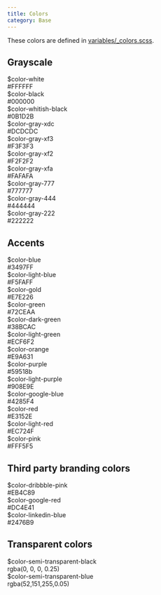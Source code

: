 ```yaml
---
title: Colors
category: Base
---
```


These colors are defined in [variables/_colors.scss](https://github.com/underdogio/pup/blob/master/styles/pup/variables/_colors.scss).

<section class="section">
  <h2>Grayscale</h2>

  <div class="color-block">
    <div class="color-block__color" style="background: #FFFFFF"></div>
    <div class="color-block__label">
      $color-white<br />
      #FFFFFF
    </div>
  </div>

  <div class="color-block">
    <div class="color-block__color" style="background: #000000"></div>
    <div class="color-block__label">
      $color-black<br />
      #000000
    </div>
  </div>

  <div class="color-block">
    <div class="color-block__color" style="background: #0B1D2B"></div>
    <div class="color-block__label">
      $color-whitish-black<br />
      #0B1D2B
    </div>
  </div>

  <div class="color-block">
    <div class="color-block__color" style="background: #DCDCDC"></div>
    <div class="color-block__label">
      $color-gray-xdc<br />
      #DCDCDC
    </div>
  </div>

  <div class="color-block">
    <div class="color-block__color" style="background: #F3F3F3"></div>
    <div class="color-block__label">
      $color-gray-xf3<br />
      #F3F3F3
    </div>
  </div>

  <div class="color-block">
    <div class="color-block__color" style="background: #F2F2F2"></div>
    <div class="color-block__label">
      $color-gray-xf2<br />
      #F2F2F2
    </div>
  </div>

  <div class="color-block">
    <div class="color-block__color" style="background: #FAFAFA"></div>
    <div class="color-block__label">
      $color-gray-xfa<br />
      #FAFAFA
    </div>
  </div>

  <div class="color-block">
    <div class="color-block__color" style="background: #777777"></div>
    <div class="color-block__label">
      $color-gray-777<br />
      #777777
    </div>
  </div>

  <div class="color-block">
    <div class="color-block__color" style="background: #444444"></div>
    <div class="color-block__label">
      $color-gray-444<br />
      #444444
    </div>
  </div>

  <div class="color-block">
    <div class="color-block__color" style="background: #222222"></div>
    <div class="color-block__label">
      $color-gray-222<br />
      #222222
    </div>
  </div>
</section>

<section class="section">
  <h2>Accents</h2>

  <div class="color-block">
    <div class="color-block__color" style="background: #3497FF"></div>
    <div class="color-block__label">
      $color-blue<br />
      #3497FF
    </div>
  </div>

  <div class="color-block">
    <div class="color-block__color" style="background: #F5FAFF"></div>
    <div class="color-block__label">
      $color-light-blue<br />
      #F5FAFF
    </div>
  </div>

  <div class="color-block">
    <div class="color-block__color" style="background: #E7E226"></div>
    <div class="color-block__label">
      $color-gold<br />
      #E7E226
    </div>
  </div>

  <div class="color-block">
    <div class="color-block__color" style="background: #72CEAA"></div>
    <div class="color-block__label">
      $color-green<br />
      #72CEAA
    </div>
  </div>

  <div class="color-block">
    <div class="color-block__color" style="background: #38BCAC"></div>
    <div class="color-block__label">
      $color-dark-green<br />
      #38BCAC
    </div>
  </div>

  <div class="color-block">
    <div class="color-block__color" style="background: #ECF6F2"></div>
    <div class="color-block__label">
      $color-light-green<br />
      #ECF6F2
    </div>
  </div>

  <div class="color-block">
    <div class="color-block__color" style="background: #E9A631"></div>
    <div class="color-block__label">
      $color-orange<br />
      #E9A631
    </div>
  </div>

  <div class="color-block">
    <div class="color-block__color" style="background: #59518b"></div>
    <div class="color-block__label">
      $color-purple<br />
      #59518b
    </div>
  </div>

  <div class="color-block">
    <div class="color-block__color" style="background: #908E9E"></div>
    <div class="color-block__label">
      $color-light-purple<br />
      #908E9E
    </div>
  </div>

  <div class="color-block">
    <div class="color-block__color" style="background: #4285F4"></div>
    <div class="color-block__label">
      $color-google-blue<br />
      #4285F4
    </div>
  </div>

  <div class="color-block">
    <div class="color-block__color" style="background: #E3152E"></div>
    <div class="color-block__label">
      $color-red<br />
      #E3152E
    </div>
  </div>

  <div class="color-block">
    <div class="color-block__color" style="background: #EC724F"></div>
    <div class="color-block__label">
      $color-light-red<br />
      #EC724F
    </div>
  </div>

  <div class="color-block">
    <div class="color-block__color" style="background: #FFF5F5"></div>
    <div class="color-block__label">
      $color-pink<br />
      #FFF5F5
    </div>
  </div>
</section>

<section class="section">
  <h2>Third party branding colors</h2>

  <div class="color-block">
    <div class="color-block__color" style="background: #EB4C89"></div>
    <div class="color-block__label">
      $color-dribbble-pink<br />
      #EB4C89
    </div>
  </div>

  <div class="color-block">
    <div class="color-block__color" style="background: #DC4E41"></div>
    <div class="color-block__label">
      $color-google-red<br />
      #DC4E41
    </div>
  </div>

  <div class="color-block">
    <div class="color-block__color" style="background: #2476B9"></div>
    <div class="color-block__label">
      $color-linkedin-blue<br />
      #2476B9
    </div>
  </div>
</section>

<section class="section">
  <h2>Transparent colors</h2>

  <div class="color-block">
    <div class="color-block__color" style="background: rgba(0, 0, 0, 0.25)"></div>
    <div class="color-block__label">
      $color-semi-transparent-black<br />
      rgba(0, 0, 0, 0.25)
    </div>
  </div>

  <div class="color-block">
    <div class="color-block__color" style="background: rgba(52,151,255,0.05)"></div>
    <div class="color-block__label">
      $color-semi-transparent-blue<br />
      rgba(52,151,255,0.05)
    </div>
  </div>
</section>
